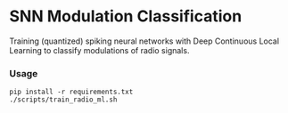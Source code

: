 # SNN Modulation Classification

Training (quantized) spiking neural networks with Deep Continuous Local Learning to classify modulations of radio signals.

### Usage
```
pip install -r requirements.txt
./scripts/train_radio_ml.sh
```
